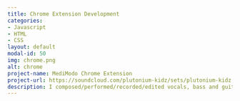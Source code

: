 ```yaml
---
title: Chrome Extension Development
categories:
- Javascript
- HTML
- CSS
layout: default
modal-id: 50
img: chrome.png
alt: chrome
project-name: MediModo Chrome Extension
project-url: https://soundcloud.com/plutonium-kidz/sets/plutonium-kidz
description: I composed/performed/recorded/edited vocals, bass and guitar with Sony Vegas.  I wrote/programmed the drums and synthesizers with Fruity Loops Digital Audio Workstation.  I hope you love it!
---
```


